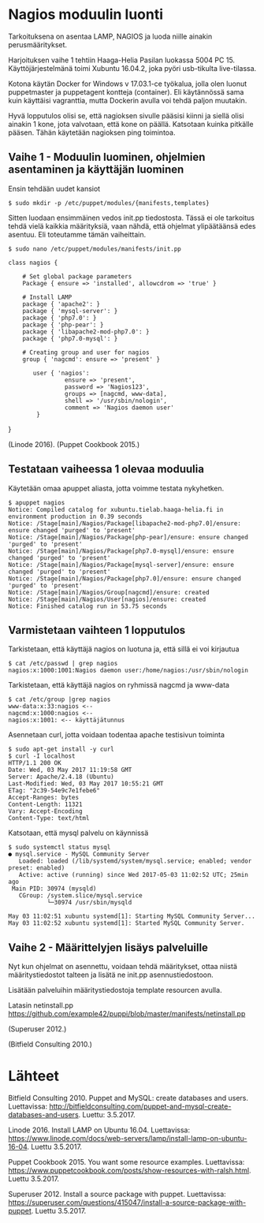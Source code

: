 # Nagios moduulin luonti

Tarkoituksena on asentaa LAMP, NAGIOS ja luoda niille ainakin perusmääritykset.

Harjoituksen vaihe 1 tehtiin Haaga-Helia Pasilan luokassa 5004 PC 15. 
Käyttöjärjestelmänä toimi Xubuntu 16.04.2, joka pyöri usb-tikulta live-tilassa.

Kotona käytän Docker for Windows v 17.03.1-ce työkalua, jolla olen luonut puppetmaster ja puppetagent kontteja (container).
Eli käytännössä sama kuin käyttäisi vagranttia, mutta Dockerin avulla voi tehdä paljon muutakin.

Hyvä lopputulos olisi se, että nagioksen sivulle pääsisi kiinni ja siellä olisi
ainakin 1 kone, jota valvotaan, että kone on päällä. Katsotaan kuinka pitkälle pääsen.
Tähän käytetään nagioksen ping toimintoa.

## Vaihe 1 - Moduulin luominen, ohjelmien asentaminen ja käyttäjän luominen

Ensin tehdään uudet kansiot

	$ sudo mkdir -p /etc/puppet/modules/{manifests,templates}

Sitten luodaan ensimmäinen vedos init.pp tiedostosta. 
Tässä ei ole tarkoitus tehdä vielä kaikkia määrityksiä, vaan nähdä, että ohjelmat ylipäätäänsä 
edes asentuu. Eli toteutamme tämän vaiheittain.

	$ sudo nano /etc/puppet/modules/manifests/init.pp

	class nagios {

		# Set global package parameters
		Package { ensure => 'installed', allowcdrom => 'true' }
	
		# Install LAMP
		package { 'apache2': }
		package { 'mysql-server': }
		package { 'php7.0': }
		package { 'php-pear': }
		package { 'libapache2-mod-php7.0': }
		package { 'php7.0-mysql': }
	
		# Creating group and user for nagios
	 	group { 'nagcmd': ensure => 'present' }
	
	       user { 'nagios':
	                ensure => 'present',
	                password => 'Nagios123', 
	                groups => [nagcmd, www-data], 
	                shell => '/usr/sbin/nologin', 
	                comment => 'Nagios daemon user'
	        }


}

(Linode 2016).
(Puppet Cookbook 2015.)

## Testataan vaiheessa 1 olevaa moduulia

Käytetään omaa apuppet aliasta, jotta voimme testata nykyhetken.

	$ apuppet nagios
	Notice: Compiled catalog for xubuntu.tielab.haaga-helia.fi in environment production in 0.39 seconds
	Notice: /Stage[main]/Nagios/Package[libapache2-mod-php7.0]/ensure: ensure changed 'purged' to 'present'
	Notice: /Stage[main]/Nagios/Package[php-pear]/ensure: ensure changed 'purged' to 'present'
	Notice: /Stage[main]/Nagios/Package[php7.0-mysql]/ensure: ensure changed 'purged' to 'present'
	Notice: /Stage[main]/Nagios/Package[mysql-server]/ensure: ensure changed 'purged' to 'present'
	Notice: /Stage[main]/Nagios/Package[php7.0]/ensure: ensure changed 'purged' to 'present'
	Notice: /Stage[main]/Nagios/Group[nagcmd]/ensure: created
	Notice: /Stage[main]/Nagios/User[nagios]/ensure: created
	Notice: Finished catalog run in 53.75 seconds

## Varmistetaan vaihteen 1 lopputulos

Tarkistetaan, että käyttäjä nagios on luotuna ja, että sillä ei voi kirjautua

	$ cat /etc/passwd | grep nagios 
	nagios:x:1000:1001:Nagios daemon user:/home/nagios:/usr/sbin/nologin

Tarkistetaan, että käyttäjä nagios on ryhmissä nagcmd ja www-data

	$ cat /etc/group |grep nagios
	www-data:x:33:nagios <--
	nagcmd:x:1000:nagios <--
	nagios:x:1001: <-- käyttäjätunnus

Asennetaan curl, jotta voidaan todentaa apache testisivun toiminta

	$ sudo apt-get install -y curl
	$ curl -I localhost
	HTTP/1.1 200 OK
	Date: Wed, 03 May 2017 11:19:58 GMT
	Server: Apache/2.4.18 (Ubuntu)
	Last-Modified: Wed, 03 May 2017 10:55:21 GMT
	ETag: "2c39-54e9c7e1febe6"
	Accept-Ranges: bytes
	Content-Length: 11321
	Vary: Accept-Encoding
	Content-Type: text/html

Katsotaan, että mysql palvelu on käynnissä

	$ sudo systemctl status mysql
	● mysql.service - MySQL Community Server
	   Loaded: loaded (/lib/systemd/system/mysql.service; enabled; vendor preset: enabled)
	   Active: active (running) since Wed 2017-05-03 11:02:52 UTC; 25min ago
	 Main PID: 30974 (mysqld)
	   CGroup: /system.slice/mysql.service
	           └─30974 /usr/sbin/mysqld
	
	May 03 11:02:51 xubuntu systemd[1]: Starting MySQL Community Server...
	May 03 11:02:52 xubuntu systemd[1]: Started MySQL Community Server.

## Vaihe 2 - Määrittelyjen lisäys palveluille

Nyt kun ohjelmat on asennettu, voidaan tehdä määritykset, ottaa niistä määritystiedostot
talteen ja lisätä ne init.pp asennustiedostoon.

Lisätään palveluihin määritystiedostoja template resourcen avulla.

Latasin netinstall.pp https://github.com/example42/puppi/blob/master/manifests/netinstall.pp

(Superuser 2012.) 

(Bitfield Consulting 2010.)

# Lähteet

Bitfield Consulting 2010. Puppet and MySQL: create databases and users.
Luettavissa: http://bitfieldconsulting.com/puppet-and-mysql-create-databases-and-users. Luettu: 3.5.2017.

Linode 2016. Install LAMP on Ubuntu 16.04.
Luettavissa: https://www.linode.com/docs/web-servers/lamp/install-lamp-on-ubuntu-16-04. Luettu 3.5.2017.

Puppet Cookbook 2015. You want some resource examples.
Luettavissa: https://www.puppetcookbook.com/posts/show-resources-with-ralsh.html. Luettu 3.5.2017.

Superuser 2012. Install a source package with puppet.
Luettavissa: https://superuser.com/questions/415047/install-a-source-package-with-puppet. Luettu 3.5.2017.
